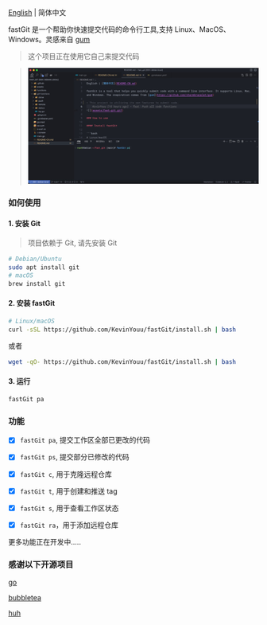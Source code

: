[English](README.md) | 简体中文

fastGit 是一个帮助你快速提交代码的命令行工具,支持 Linux、MacOS、Windows。灵感来自 [gum](https://github.com/charmbracelet/gum)

> 这个项目正在使用它自己来提交代码

> ![](assets/fast-git.gif)

### 如何使用

#### 1. 安装 Git

> 项目依赖于 Git, 请先安装 Git

```bash
# Debian/Ubuntu
sudo apt install git
# macOS
brew install git
```

#### 2. 安装 fastGit

```bash
# Linux/macOS
curl -sSL https://github.com/KevinYouu/fastGit/install.sh | bash
```

或者

```bash
wget -qO- https://github.com/KevinYouu/fastGit/install.sh | bash
```

#### 3. 运行

```bash
fastGit pa
```

### 功能

- [x] `fastGit pa`, 提交工作区全部已更改的代码

- [x] `fastGit ps`, 提交部分已修改的代码

- [x] `fastGit c`, 用于克隆远程仓库

- [x] `fastGit t`, 用于创建和推送 tag

- [x] `fastGit s`, 用于查看工作区状态

- [x] `fastGit ra`，用于添加远程仓库

更多功能正在开发中.....

### 感谢以下开源项目

[go](https://github.com/golang/go)

[bubbletea](https://github.com/charmbracelet/bubbletea)

[huh](https://github.com/charmbracelet/huh)
